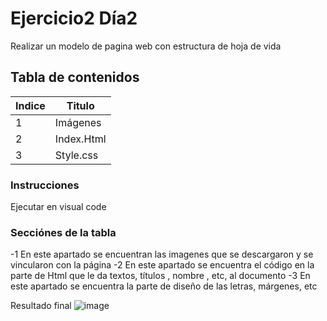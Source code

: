# Ejercicio2 Día2
Realizar un modelo de pagina web con estructura de hoja de vida

## Tabla de contenidos
| Indice | Titulo  |
|--|--|
| 1 | Imágenes |
| 2 | Index.Html|
| 3| Style.css|


### Instrucciones
Ejecutar en visual code
### Secciónes de la tabla
-1 En este apartado se encuentran las imagenes que se descargaron y se vincularon con la página
-2 En este apartado se encuentra el código en la parte de Html que le da textos, títulos , nombre , etc, al documento
-3 En este apartado se encuentra la parte de diseño de las letras, márgenes, etc

Resultado final
![image](https://github.com/user-attachments/assets/9a48e30b-2288-46c6-b9da-b29095ec53fd)
